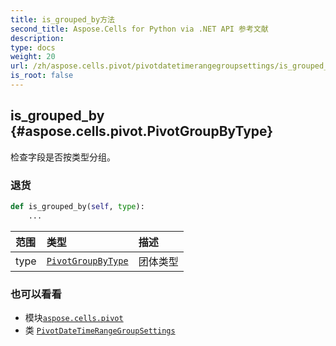 ```yaml
---
title: is_grouped_by方法
second_title: Aspose.Cells for Python via .NET API 参考文献
description:
type: docs
weight: 20
url: /zh/aspose.cells.pivot/pivotdatetimerangegroupsettings/is_grouped_by/
is_root: false
---
```

##  is_grouped_by {#aspose.cells.pivot.PivotGroupByType}
检查字段是否按类型分组。


### 退货




```python
def is_grouped_by(self, type):
    ...
```


|范围|类型|描述|
| :- | :- | :- |
| type | [`PivotGroupByType`](/cells/python-net/zh/aspose.cells.pivot/pivotgroupbytype) |团体类型|



### 也可以看看
* 模块[`aspose.cells.pivot`](../../)
* 类 [`PivotDateTimeRangeGroupSettings`](/cells/python-net/zh/aspose.cells.pivot/pivotdatetimerangegroupsettings)
